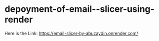 # depoyment-of-email--slicer-using-render

Here is the Link:  https://email-slicer-by-abuzaydin.onrender.com/
